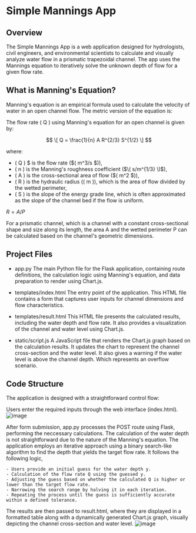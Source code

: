 # Simple Mannings App

## Overview
The Simple Mannings App is a web application designed for hydrologists, civil engineers, and environmental scientists to calculate and visually analyze water flow in a prismatic trapezoidal channel. The app uses the Mannings equation to iteratively solve the unknown depth of flow for a given flow rate. 

## What is Manning's Equation?
Manning's equation is an empirical formula used to calculate the velocity of water in an open channel flow. The metric version of the equation is:

The flow rate \( Q \) using Manning's equation for an open channel is given by:

$$ \[ Q = \frac{1}{n} A R^{2/3} S^{1/2} \] $$

where:

- \( Q \) $ is the flow rate ($\( m^3/s \$)),
- \( n \) is the Manning's roughness coefficient ($\( s/m^{1/3} \)$),
- \( A \) is the cross-sectional area of flow ($\( m^2 \$)),
- \( R \) is the hydraulic radius (\( m \)), which is the area of flow divided by the wetted perimeter,
- \( S \) is the slope of the energy grade line, which is often approximated as the slope of the channel bed if the flow is uniform.

$R = A / P$

For a prismatic channel, which is a channel with a constant cross-sectional shape and size along its length, the area A and the wetted perimeter P can be calculated based on the channel's geometric dimensions.


## Project Files
- app.py
The main Python file for the Flask application, containing route definitions, the  calculation logic using Manning's equation, and data preparation to render using Chart.js.

- templates/index.html
The entry point of the application. This HTML file contains a form that captures user inputs for channel dimensions and flow characteristics.

- templates/result.html
This HTML file presents the calculated results, including the water depth and flow rate. It also provides a visualization of the channel and water level using Chart.js.

- static/script.js
A JavaScript file that renders the Chart.js graph based on the calculation results. It updates the chart to represent the channel cross-section and the water level. It also gives a warning if the water level is above the channel depth. Which represents an overflow scenario.

## Code Structure
The application is designed with a straightforward control flow:

Users enter the required inputs through the web interface (index.html).
![image](https://github.com/briandubya/simple-mannings-app/assets/61367457/dc160f54-1b17-4578-bc9e-1858c8fcd495)

After form submission, app.py processes the POST route using Flask, performing the neccessary calculations. 
The calculation of the water depth is not straightforward due to the nature of the Manning's equation. The application employs an iterative approach using a binary search-like algorithm to find the depth that yields the target flow rate. It follows the following logic, 

    - Users provide an initial guess for the water depth y.
    - Calculation of the flow rate Q using the guessed y.
    - Adjusting the guess based on whether the calculated Q is higher or lower than the target flow rate.
    - Narrowing the search range by halving it in each iteration.
    - Repeating the process until the guess is sufficiently accurate within a defined tolerance.

The results are then passed to result.html, where they are displayed in a formatted table along with a dynamically generated Chart.js graph, visually depicting the channel cross-section and water level.
![image](https://github.com/briandubya/simple-mannings-app/assets/61367457/0872a267-4851-49ca-9144-3d7a236ea975)
